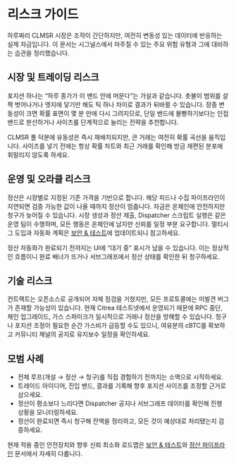 # 리스크 가이드

하루짜리 CLMSR 시장은 조작이 간단하지만, 여전히 변동성 있는 데이터에 반응하는 실제 자금입니다. 이 문서는 시그널스에서 마주칠 수 있는 주요 위험 유형과 그에 대비하는 습관을 정리했습니다.

## 시장 및 트레이딩 리스크

포지션 하나는 “하루 종가가 이 밴드 안에 머문다”는 가설과 같습니다. 촛불이 범위를 살짝 벗어나거나 엣지에 닿기만 해도 틱 하나 차이로 결과가 뒤바뀔 수 있습니다. 장중 변동성이 크면 확률 표면이 몇 분 만에 다시 그려지므로, 단일 밴드에 몰빵하기보다는 인접 밴드로 분산하거나 사이즈를 단계적으로 늘리는 전략을 추천합니다.

CLMSR 풀 덕분에 유동성은 즉시 재배치되지만, 큰 거래는 여전히 확률 곡선을 움직입니다. 사이즈를 넣기 전에는 항상 확률 차트와 최근 거래를 확인해 방금 재편된 분포에 휘말리지 않도록 하세요.

## 운영 및 오라클 리스크

정산은 시장별로 지정된 기준 가격을 기반으로 합니다. 해당 피드나 수집 파이프라인이 지연되면 검증 가능한 값이 나올 때까지 정산이 멈춥니다. 자금은 온체인에 안전하지만 청구가 늦어질 수 있습니다. 시장 생성과 정산 제출, Dispatcher 스크립트 실행은 같은 운영 팀이 수행하며, 모든 행동은 온체인에 남지만 신뢰를 일정 부분 요구합니다. 멀티시그 도입과 자동화 계획은 [보안 & 테스트](../security/audits.md)에 업데이트되니 참고하세요.

정산 자동화가 완료되기 전까지는 UI에 “대기 중” 표시가 남을 수 있습니다. 이는 정상적인 흐름이니 완료 배너가 뜨거나 서브그래프에서 정산 상태를 확인한 뒤 청구하세요.

## 기술 리스크

컨트랙트는 오픈소스로 공개되어 자체 점검을 거쳤지만, 모든 프로토콜에는 미발견 버그가 존재할 가능성이 있습니다. 현재 Citrea 테스트넷에서 운영되기 때문에 RPC 중단, 체인 업그레이드, 가스 스파이크가 일시적으로 거래나 정산을 방해할 수 있습니다. 청구나 포지션 조정이 필요한 순간 가스비가 급등할 수도 있으니, 여유분의 cBTC를 확보하고 커뮤니티 채널의 공지로 유지보수 일정을 확인하세요.

## 모범 사례

- 전체 루프(개설 → 정산 → 청구)를 직접 경험하기 전까지는 소액으로 시작하세요.
- 트레이드 아이디어, 진입 밴드, 결과를 기록해 향후 포지션 사이즈를 조정할 근거로 삼으세요.
- 정산이 평소보다 느리다면 Dispatcher 공지나 서브그래프 데이터를 확인해 진행 상황을 모니터링하세요.
- 정산이 완료되면 즉시 청구해 잔액을 정리하고, 모든 것이 예상대로 처리됐는지 검증하세요.

현재 적용 중인 안전장치와 향후 신뢰 최소화 로드맵은 [보안 & 테스트](../security/audits.md)와 [정산 파이프라인](../market/settlement-pipeline.md) 문서에서 자세히 다룹니다.
